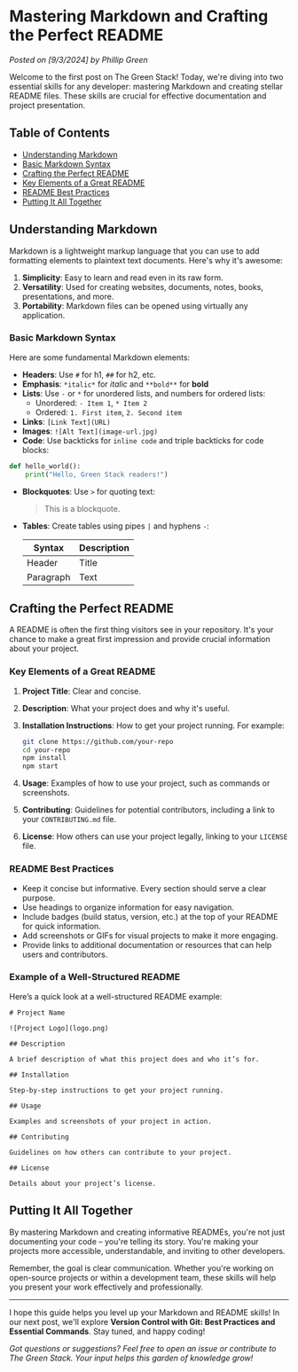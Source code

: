 # Mastering Markdown and Crafting the Perfect README

*Posted on [9/3/2024] by Phillip Green*

Welcome to the first post on The Green Stack! Today, we're diving into two essential skills for any developer: mastering Markdown and creating stellar README files. These skills are crucial for effective documentation and project presentation.

## Table of Contents
- [Understanding Markdown](#understanding-markdown)
- [Basic Markdown Syntax](#basic-markdown-syntax)
- [Crafting the Perfect README](#crafting-the-perfect-readme)
- [Key Elements of a Great README](#key-elements-of-a-great-readme)
- [README Best Practices](#readme-best-practices)
- [Putting It All Together](#putting-it-all-together)

## Understanding Markdown

Markdown is a lightweight markup language that you can use to add formatting elements to plaintext text documents. Here's why it's awesome:

1. **Simplicity**: Easy to learn and read even in its raw form.
2. **Versatility**: Used for creating websites, documents, notes, books, presentations, and more.
3. **Portability**: Markdown files can be opened using virtually any application.

### Basic Markdown Syntax

Here are some fundamental Markdown elements:

- **Headers**: Use `#` for h1, `##` for h2, etc.
- **Emphasis**: `*italic*` for _italic_ and `**bold**` for **bold**
- **Lists**: Use `-` or `*` for unordered lists, and numbers for ordered lists:
  - Unordered: `- Item 1`, `* Item 2`
  - Ordered: `1. First item`, `2. Second item`
- **Links**: `[Link Text](URL)`
- **Images**: `![Alt Text](image-url.jpg)`
- **Code**: Use backticks for `inline code` and triple backticks for code blocks:

```python
def hello_world():
    print("Hello, Green Stack readers!")
```

- **Blockquotes**: Use `>` for quoting text:
  > This is a blockquote.

- **Tables**: Create tables using pipes `|` and hyphens `-`:

  | Syntax | Description |
  |--------|-------------|
  | Header | Title       |
  | Paragraph | Text     |

## Crafting the Perfect README

A README is often the first thing visitors see in your repository. It's your chance to make a great first impression and provide crucial information about your project.

### Key Elements of a Great README

1. **Project Title**: Clear and concise.
2. **Description**: What your project does and why it's useful.
3. **Installation Instructions**: How to get your project running. For example:

   ```bash
   git clone https://github.com/your-repo
   cd your-repo
   npm install
   npm start
   ```

4. **Usage**: Examples of how to use your project, such as commands or screenshots.
5. **Contributing**: Guidelines for potential contributors, including a link to your `CONTRIBUTING.md` file.
6. **License**: How others can use your project legally, linking to your `LICENSE` file.

### README Best Practices

- Keep it concise but informative. Every section should serve a clear purpose.
- Use headings to organize information for easy navigation.
- Include badges (build status, version, etc.) at the top of your README for quick information.
- Add screenshots or GIFs for visual projects to make it more engaging.
- Provide links to additional documentation or resources that can help users and contributors.

### Example of a Well-Structured README

Here’s a quick look at a well-structured README example:

```
# Project Name

![Project Logo](logo.png)

## Description

A brief description of what this project does and who it’s for.

## Installation

Step-by-step instructions to get your project running.

## Usage

Examples and screenshots of your project in action.

## Contributing

Guidelines on how others can contribute to your project.

## License

Details about your project’s license.
```

## Putting It All Together

By mastering Markdown and creating informative READMEs, you're not just documenting your code – you're telling its story. You're making your projects more accessible, understandable, and inviting to other developers.

Remember, the goal is clear communication. Whether you're working on open-source projects or within a development team, these skills will help you present your work effectively and professionally.

---

I hope this guide helps you level up your Markdown and README skills! In our next post, we'll explore **Version Control with Git: Best Practices and Essential Commands**. Stay tuned, and happy coding!

*Got questions or suggestions? Feel free to open an issue or contribute to The Green Stack. Your input helps this garden of knowledge grow!*
